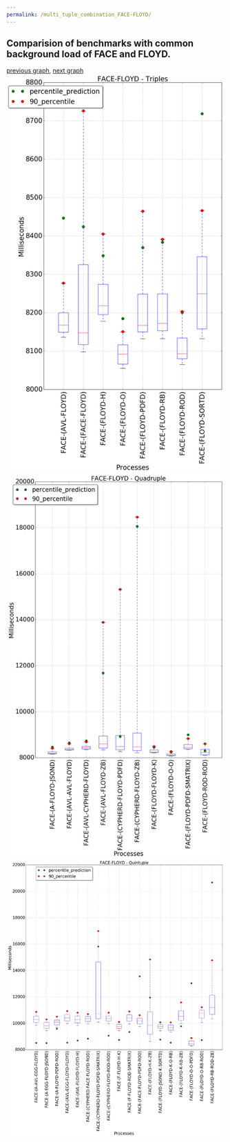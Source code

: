 ```yaml
---
permalink: /multi_tuple_combination_FACE-FLOYD/
---
```



 ## Comparision of benchmarks with common background load of FACE and FLOYD.

[previous graph](../multi_tuple_combination_FACE-FACE/), [next graph](../multi_tuple_combination_FACE-F/)
![graph figure](./images/triple/FACE/FACE-FLOYD_box.png)![graph figure](./images/quadruple/FACE/FACE-FLOYD_box.png)![graph figure](./images/quintuple/FACE/FACE-FLOYD_box.png)